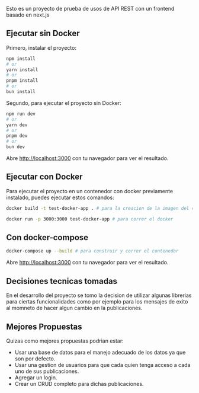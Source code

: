 Esto es un proyecto de prueba de usos de API REST con un frontend basado en next.js

## Ejecutar sin Docker

Primero, instalar el proyecto:

```bash
npm install
# or
yarn install
# or
pnpm install
# or
bun install
```

Segundo, para ejecutar el proyecto sin Docker:

```bash
npm run dev
# or
yarn dev
# or
pnpm dev
# or
bun dev
```

Abre [http://localhost:3000](http://localhost:3000) con tu navegador para ver el resultado.

## Ejecutar con Docker

Para ejecutar el proyecto en un contenedor con docker previamente instalado, puedes ejecutar estos comandos:

```bash
docker build -t test-docker-app . # para la creacion de la imagen del contenedor

docker run -p 3000:3000 test-docker-app # para correr el docker
```

## Con docker-compose

```bash
docker-compose up --build # para construir y correr el contenedor
```

Abre [http://localhost:3000](http://localhost:3000) con tu navegador para ver el resultado.

## Decisiones tecnicas tomadas

En el desarrollo del proyecto se tomo la decision de utilizar algunas librerias para ciertas funcionalidades como por ejemplo para los mensajes de exito al momneto de hacer algun cambio en la publicaciones.

## Mejores Propuestas

Quizas como mejores propuestas podrian estar:

- Usar una base de datos para el manejo adecuado de los datos ya que son por defecto.
- Usar una gestion de usuarios para que cada quien tenga acceso a cada uno de sus publicaciones.
- Agregar un login.
- Crear un CRUD completo para dichas publicaciones.